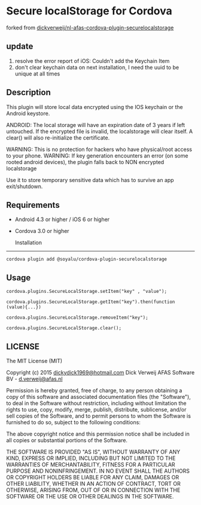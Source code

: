 Secure localStorage for Cordova
==========================
forked from [dickverweij/nl-afas-cordova-plugin-securelocalstorage](https://github.com/dickverweij/nl-afas-cordova-plugin-securelocalstorage)

update
-------------
1. resolve the error report of iOS: Couldn't add the Keychain Item
2. don't clear keychain data on next installation,  I need the uuid to be unique at all times

Description
-------------
This plugin will store local data encrypted using the IOS keychain or the Android keystore.

ANDROID: The local storage will have an expiration date of 3 years if left untouched. If the encrypted file is invalid,
the localstorage will clear itself. A clear() will also re-initialize the certificate.

WARNING: This is no protection for hackers who have physical/root access to your phone. 
WARNING: If key generation encounters an error (on some rooted android devices), the plugin falls back to NON encrypted localstorage

Use it to store temporary sensitive data which has to survive an app exit/shutdown. 

Requirements
-------------
- Android 4.3 or higher / iOS 6 or higher
- Cordova 3.0 or higher

    Installation
-------------
    cordova plugin add @soyalu/cordova-plugin-securelocalstorage

Usage
------

    cordova.plugins.SecureLocalStorage.setItem("key" , "value");
    
    cordova.plugins.SecureLocalStorage.getItem("key").then(function (value){...})
    
    cordova.plugins.SecureLocalStorage.removeItem("key");
    
    cordova.plugins.SecureLocalStorage.clear();




LICENSE
--------
The MIT License (MIT)

Copyright (c) 2015 dickydick1969@hotmail.com Dick Verweij AFAS Software BV - d.verweij@afas.nl


Permission is hereby granted, free of charge, to any person obtaining a copy of
this software and associated documentation files (the "Software"), to deal in
the Software without restriction, including without limitation the rights to
use, copy, modify, merge, publish, distribute, sublicense, and/or sell copies of
the Software, and to permit persons to whom the Software is furnished to do so,
subject to the following conditions:

The above copyright notice and this permission notice shall be included in all
copies or substantial portions of the Software.

THE SOFTWARE IS PROVIDED "AS IS", WITHOUT WARRANTY OF ANY KIND, EXPRESS OR
IMPLIED, INCLUDING BUT NOT LIMITED TO THE WARRANTIES OF MERCHANTABILITY, FITNESS
FOR A PARTICULAR PURPOSE AND NONINFRINGEMENT. IN NO EVENT SHALL THE AUTHORS OR
COPYRIGHT HOLDERS BE LIABLE FOR ANY CLAIM, DAMAGES OR OTHER LIABILITY, WHETHER
IN AN ACTION OF CONTRACT, TORT OR OTHERWISE, ARISING FROM, OUT OF OR IN
CONNECTION WITH THE SOFTWARE OR THE USE OR OTHER DEALINGS IN THE SOFTWARE.
